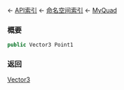 ← [API索引](Api-Index) ← [命名空间索引](Namespace-Index) ← [MyQuad](VRageMath.MyQuad)

### 概要

```csharp
public Vector3 Point1
```

### 返回

[Vector3](VRageMath.Vector3)

